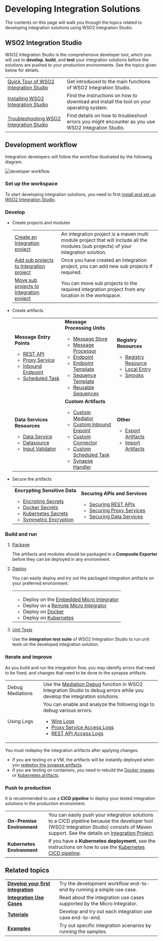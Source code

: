 # Developing Integration Solutions

The contents on this page will walk you through the topics related to developing integration solutions using WSO2 Integration Studio.

## WSO2 Integration Studio

WSO2 Integration Studio is the comprehensive developer tool, which you will use to <b>develop</b>, <b>build</b>, and <b>test</b> your integration solutions before the solutions are pushed to your production environments. See the topics given below for details.

<table>
    <tr>
        <td>
            <a href="{{base_path}}/integrate/develop/wso2-integration-studio">Quick Tour of WSO2 Integration Studio</a>
        </td>
        <td>
            Get introduced to the main functions of WSO2 Integration Studio.
        </td>
    </tr>
    <tr>
        <td>
            <a href="{{base_path}}/integrate/develop/installing-wso2-integration-studio">Installing WSO2 Integration Studio</a>
        </td>
        <td>
            Find the instructions on how to download and install the tool on your operating system.
        </td>
    </tr>
    <tr>
        <td>
            <a href="{{base_path}}/integrate/develop/troubleshooting-wso2-integration-studio">Troubleshooting WSO2 Integration Studio</a>
        </td>
        <td>
            Find details on how to troubleshoot errors you might encounter as you use WSO2 Integration Studio.
        </td>
    </tr>
</table>

## Development workflow

Integration developers will follow the workflow illustrated by the following diagram.

![developer workflow]({{base_path}}/assets/img/integrate/development_workflow.png)

### Set up the workspace

To start developing integration solutions, you need to first <a href="{{base_path}}/integrate/develop/installing-wso2-integration-studio">install and set up WSO2 Integration Studio</a>.

### Develop

-   Create projects and modules

    <table>
        <tr>
            <td>
                <a href="{{base_path}}/integrate/develop/create-integration-project/#integration-project">Create an Integration project</a>
            </td>
            <td>
                An integration project is a maven multi module project that will include all the modules (sub projects) of your integration solution.
            </td>
        </tr>
        <tr>
            <td>
                <a href="{{base_path}}/integrate/develop/create-integration-project/#sub-projects">Add sub projects to Integration project</a>
            </td>
            <td>
                Once you have created an integration project, you can add new sub projects if required.
            </td>
        </tr>
        <tr>
            <td>
                <a href="{{base_path}}/integrate/develop/create-integration-project/#moving-sub-projects-to-mmm-project">Move sub projects to Integration project</a>
            </td>
            <td>
                You can move sub projects to the required integration project from any location in the workspace.
            </td>
        </tr>
    </table>

-   Create artifacts

    <table>
        <tr>
            <td>
                <b>Message Entry Points</b>
                <ul>
                    <li>
                        <a href="{{base_path}}/integrate/develop/creating-artifacts/creating-an-api/">REST API</a>
                    </li>
                    <li>
                        <a href="{{base_path}}/integrate/develop/creating-artifacts/creating-a-proxy-service/">Proxy Service</a>
                    </li>
                    <li>
                        <a href="{{base_path}}/integrate/develop/creating-artifacts/creating-an-inbound-endpoint/">Inbound Endpoint</a>
                    </li>
                    <li>
                        <a href="{{base_path}}/integrate/develop/creating-artifacts/creating-scheduled-task/">Scheduled Task</a>
                    </li>
                </ul>
            </td>
            <td>
                <b>Message Processing Units</b>
                <ul>
                    <li>
                        <a href="{{base_path}}/integrate/develop/creating-artifacts/creating-a-message-store/">Message Store</a>
                    </li>
                    <li>
                        <a href="{{base_path}}/integrate/develop/creating-artifacts/creating-a-message-processor/">Message Processor</a>
                    </li>
                    <li>
                        <a href="{{base_path}}/integrate/develop/creating-artifacts/creating-endpoints/">Endpoint</a>
                    </li>
                    <li>
                        <a href="{{base_path}}/integrate/develop/creating-artifacts/creating-endpoint-templates/">Endpoint Template</a>
                    </li>
                    <li>
                        <a href="{{base_path}}/integrate/develop/creating-artifacts/creating-sequence-templates/">Sequence Template</a>
                    </li>
                    <li>
                        <a href="{{base_path}}/integrate/develop/creating-artifacts/creating-reusable-sequences/">Reusable Sequences</a>
                    </li>
                </ul>
            </td>
            <td>
                <b>Registry Resources</b>
                <ul>
                    <li>
                        <a href="{{base_path}}/integrate/develop/creating-artifacts/creating-registry-resources/">Registry Resource</a>
                    </li>
                    <li>
                        <a href="{{base_path}}/integrate/develop/creating-artifacts/registry/creating-local-registry-entries/">Local Entry</a>
                    </li>
                    <li>
                        <a href="{{base_path}}/integrate/develop/creating-artifacts/creating-smooks-artifacts/">Smooks</a>
                    </li>
                </ul>
            </td>
        <tr>
            <td>
                <b>Data Services Resources</b>
                <ul>
                    <li>
                        <a href="{{base_path}}/integrate/develop/creating-artifacts/data-services/creating-data-services/">Data Service</a>
                    </li>
                    <li>
                        <a href="{{base_path}}/integrate/develop/creating-artifacts/data-services/creating-datasources/">Datasource</a>
                    </li>
                    <li>
                        <a href="{{base_path}}/integrate/develop/creating-artifacts/data-services/creating-input-validators/">Input Validator</a>
                    </li>
                </ul>
            </td>
            <td>
                <b>Custom Artifacts</b>
                <ul>
                    <li>
                        <a href="{{base_path}}/integrate/develop/customizations/creating-custom-mediators/">Custom Mediator</a>
                    </li>
                    <li>
                        <a href="{{base_path}}/integrate/develop/customizations/creating-custom-Inbound-endpoint/">Custom Inbound Enpoint</a>
                    </li>
                    <li>
                        <a href="{{base_path}}/integrate/develop/customizations/creating-new-connector/">Custom Connector</a>
                    </li>
                    <li>
                        <a href="{{base_path}}/integrate/develop/customizations/creating-custom-task-scheduling/">Custom Scheduled Task</a>
                    </li>
                    <li>
                        <a href="{{base_path}}/integrate/develop/customizations/creating-synapse-handlers/">Synapse Handler</a>
                    </li>
                </ul>
            </td>
            <td>
                <b>Other</b>
                <ul>
                    <li>
                        <a href="{{base_path}}/integrate/develop/exporting-artifacts/">Export Artifacts</a>
                    </li>
                    <li>
                        <a href="{{base_path}}/integrate/develop/importing-artifacts/">Import Artifacts</a>
                    </li>
                </ul>
            </td>
        </tr>
    </table>

-   Secure the artifacts

    <table>
        <tr>
            <td>
                <b>Encrypting Sensitive Data</b>
                <ul>
                    <li>
                        <a href="{{base_path}}/install-and-setup/setup/mi-setup/security/encrypting_plain_text/">Encrpting Secrets</a>
                    </li>
                    <li>
                        <a href="{{base_path}}/integrate/develop/creating-artifacts/using_docker_secrets/">Docker Secrets</a>
                    </li>
                    <li>
                        <a href="{{base_path}}/integrate/develop/creating-artifacts/using_k8s_secrets/">Kubernetes Secrets</a>
                    </li>
                    <li>
                        <a href="{{base_path}}/install-and-setup/setup/mi-setup/security/single_key_encryption/">Symmetric Encryption</a>
                    </li>
                </ul>
            </td>
            <td>
                <b>Securing APIs and Services</b>
                <ul>
                    <li>
                        <a href="{{base_path}}/integrate/develop/advanced-development/applying-security-to-an-api/">Securing REST APIs</a>
                    </li>
                    <li>
                        <a href="{{base_path}}/integrate/develop/advanced-development/applying-security-to-a-proxy-service/">Securing Proxy Services</a>
                    </li>
                    <li>
                        <a href="{{base_path}}/integrate/develop/creating-artifacts/data-services/securing-data-services/">Securing Data Services</a>
                    </li>
                </ul>
            </td>
        </tr>
    </table>

### Build and run

1.  <a href="{{base_path}}/integrate/develop/packaging-artifacts">Package</a>

    The artifacts and modules should be packaged in a <b>Composite Exporter</b> before they can be deployed in any environment.

2.  <a href="{{base_path}}/integrate/develop/deploy-artifacts">Deploy</a>

    You can easily deploy and try out the packaged integration artifacts on your preferred environment:

    <table>
        <tr>
            <td>
                <ul>
                    <li>
                        Deploy on the <a href="{{base_path}}/integrate/develop/using-embedded-micro-integrator">Embedded Micro Integrator</a>
                    </li>
                    <li>
                        Deploy on a <a href="{{base_path}}/integrate/develop/using-remote-micro-integrator">Remote Micro Integrator</a>
                    </li>
                    <li>
                        Deploy on <a href="{{base_path}}/integrate/develop/create-docker-project">Docker</a>
                    </li>
                    <li>
                        Deploy on <a href="{{base_path}}/integrate/develop/create-kubernetes-project">Kubernetes</a>
                    </li>
                </ul>
            </td>
        </tr>
    </table>

3.  <a href="{{base_path}}/integrate/develop/creating-unit-test-suite/#run-unit-test-suites">Unit Tests</a>

    Use the <b>integration test suite</b> of WSO2 Integration Studio to run unit tests on the developed integration solution.

### Iterate and improve

As you build and run the integration flow, you may identify errors that need to be fixed, and changes that need to be done to the synapse artifacts.

<table>
    <tr>
        <td>
            Debug Mediations
        </td>
        <td>
            Use the <a href="{{base_path}}/integrate/develop/debugging-mediation">Mediation Debug</a> function in WSO2 Integration Studio to debug errors while you develop the integration solutions.
        </td>
    </tr>
    <tr>
        <td>
            Using Logs
        </td>
        <td>
            You can enable and analyze the following logs to debug various errors:
            <ul>
                <li>
                    <a href="{{base_path}}/integrate/develop/using-wire-logs">Wire Logs</a>
                </li>
                <li>
                    <a href="{{base_path}}/integrate/develop/monitoring-service-level-logs">Proxy Service Access Logs</a>
                </li>
                <li>
                    <a href="{{base_path}}/integrate/develop/monitoring-api-level-logs">REST API Access Logs</a>
                </li>
            </ul>
        </td>
    </tr>
</table>

You must redeploy the integration artifacts after applying changes.

-   If you are testing on a VM, the artifacts will be instantly deployed when you <a href="{{base_path}}/integrate/develop/deploy-artifacts">redeploy the synapse artifacts</a>.
-   If you are testing on containers, you need to rebuild the <a href="{{base_path}}/integrate/develop/create-docker-project">Docker images</a> or <a href="{{base_path}}/integrate/develop/create-kubernetes-project">Kubernetes artifacts</a>.

### Push to production

It is recommended to use a <b>CICD pipeline</b> to deploy your tested integration solutions in the production environment.

<table>
    <tr>
        <td>
            <b>On-Premise Environment</b>
        </td>
        <td>
            You can easily push your integration solutions to a CICD pipeline because the developer tool (WSO2 Integration Studio) consists of Maven support. See the details on <a href="{{base_path}}/integrate/develop/create-integration-project">Integration Project</a>.
        </td>
    </tr>
    <tr>
        <td>
            <b>Kubernetes Environment</b>
        </td>
        <td>
            If you have a <b>Kubernetes deployment</b>, see the instructions on how to use the <a href="{{base_path}}/install-and-setup/setup/mi-setup/deployment/mi-cicd-k8s"> Kubernetes CICD pipeline</a>.
        </td>
    </tr>
</table>

## Related topics

<table>
    <tr>
        <td>
            <b><a href="{{base_path}}/integrate/develop/integration-development-kickstart">Develop your first integration</a></b>
        </td>
        <td>
            Try the development workflow end-to-end by running a simple use case.
        </td>
    </tr>
    <tr>
        <td>
            <b><a href="{{base_path}}/integrate/integration-overview">Integration Use Cases</a></b>
        </td>
        <td>
            Read about the integration use cases supported by the Micro Integrator.
        </td>
    </tr>
    <tr>
        <td>
            <b><a href="{{base_path}}/integrate/integration-overview/#tutorials">Tutorials</a></b>
        </td>
        <td>
            Develop and try out each integration use case end-to-end.
        </td>
    </tr>
    <tr>
        <td>
            <b><a href="{{base_path}}/integrate/integration-overview/#examples">Examples</a></b>
        </td>
        <td>
            Try out specific integration scenarios by running the samples.
        </td>
    </tr>
</table>